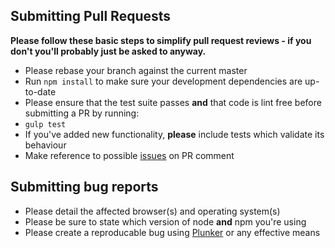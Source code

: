 ## Submitting Pull Requests

**Please follow these basic steps to simplify pull request reviews - if you don't you'll probably just be asked to anyway.**

* Please rebase your branch against the current master
* Run ```npm install``` to make sure your development dependencies are up-to-date
* Please ensure that the test suite passes **and** that code is lint free before submitting a PR by running:
 * ```gulp test```
* If you've added new functionality, **please** include tests which validate its behaviour
* Make reference to possible [issues](https://github.com/antonybudianto/angular2-starter/issues) on PR comment

## Submitting bug reports

* Please detail the affected browser(s) and operating system(s)
* Please be sure to state which version of node **and** npm you're using
* Please create a reproducable bug using [Plunker](https://plnkr.co/) or any effective means
